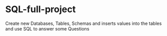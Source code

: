 # SQL-full-project
Create new Databases, Tables, Schemas and inserts values into the tables and use SQL to answer some Questions
